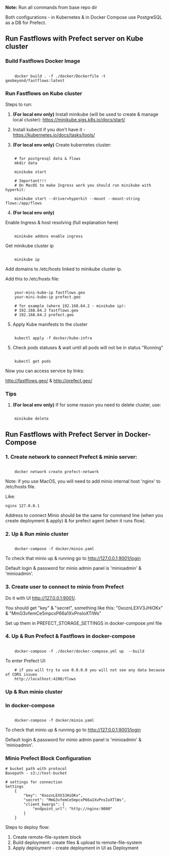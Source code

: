 **Note:** Run all commands from base repo dir

Both configurations - in Kubernetes & in Docker Compose use PostgreSQL as a DB for Prefect.

## Run Fastflows with Prefect server on Kube cluster

### Build Fastflows Docker Image

```console

    docker build . -f ./docker/Dockerfile -t geobeyond/fastflows:latest

```

### Run Fastflows on Kube cluster

Steps to run:

1. **(For local env only)** Install minikube (will be used to create & manage local cluster): https://minikube.sigs.k8s.io/docs/start/

2. Install kubectl if you don't have it - https://kubernetes.io/docs/tasks/tools/

3. **(For local env only)** Create kubernetes cluster:

```console

    # for postgresql data & flows
    mkdir data

    minikube start

    # Important!!!
    # On MacOS to make Ingress work you should run minikube with hyperkit:

    minikube start --driver=hyperkit --mount --mount-string flows:/app/flows

```

4. **(For local env only)**

Enable Ingress & host resolving (full explanation here)

```console

    minikube addons enable ingress

```

Get minikube cluster ip

```console

    minikube ip

```

Add domains to /etc/hosts linked to minikube cluster ip.

Add this to /etc/hosts file:

```console

    your-mini-kube-ip fastflows.geo
    your-mini-kube-ip prefect.geo

    # for example (where 192.168.64.2 - minikube ip):
    # 192.168.64.2 fastflows.geo
    # 192.168.64.2 prefect.geo

```

5. Apply Kube manifests to the cluster

```console

    kubectl apply -f docker/kube-infra

```

5. Check pods statuses & wait until all pods will not be in status "Running"

```console

    kubectl get pods

```

Now you can access service by links:

http://fastflows.geo/ & http://prefect.geo/

### Tips

1.  **(For local env only)** If for some reason you need to delete cluster, use:

```console

    minikube delete

```

## Run Fastflows with Prefect Server in Docker-Compose

### 1. Create network to connect Prefect & minio server:

```console

    docker network create prefect-network

```

Note: if you use MacOS, you will need to add minio internal host 'nginx' to /etc/hosts file.

Like:

`nginx 127.0.0.1`

Address to connect Minio should be the same for command line (when you create deployment & apply) & for prefect agent (when it runs flow).

### 2. Up & Run minio cluster

```console

    docker-compose -f docker/minio.yaml

```

To check that minio up & running go to http://127.0.0.1:9001/login

Default login & password for minio admin panel is 'minioadmin' & 'minioadmin'.

### 3. Create user to connect to minio from Prefect

Do it with UI http://127.0.0.1:9001/.

You should get "key" & "secret", something like this: "0xoznLEXV3JHiOKx" & "MmG3vfemCe5mpcxP66a1XvPnsIoXTlWs"

Set up them in PREFECT_STORAGE_SETTINGS in docker-compose.yml file

### 4. Up & Run Prefect & Fastflows in docker-compose

```console

    docker-compose -f ./docker/docker-compose.yml up  --build

```

To enter Prefect UI:

```console
    # if you will try to use 0.0.0.0 you will not see any data because of CORS issues
    http://localhost:4200/flows

```

### Up & Run minio cluster

### In docker-compose

```console

    docker-compose -f docker/minio.yaml

```

To check that minio up & running go to http://127.0.0.1:9001/login

Default login & password for minio admin panel is 'minioadmin' & 'minioadmin'.

### Minio Prefect Block Configuration

```console
# bucket path with protocol
Basepath - s3://test-bucket

# settings for connection
Settings
    {
        "key": "0xoznLEXV3JHiOKx",
        "secret": "MmG3vfemCe5mpcxP66a1XvPnsIoXTlWs",
        "client_kwargs": {
            "endpoint_url": "http://nginx:9000"
        }
    }

```

Steps to deploy flow:

1. Create remote-file-system block
2. Build deployment: create files & upload to remote-file-system
3. Apply deployment - create deployment in UI as Deployment
